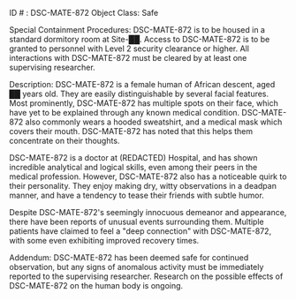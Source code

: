 ID # : DSC-MATE-872
Object Class: Safe

Special Containment Procedures:
DSC-MATE-872 is to be housed in a standard dormitory room at Site-██. Access to DSC-MATE-872 is to be granted to personnel with Level 2 security clearance or higher. All interactions with DSC-MATE-872 must be cleared by at least one supervising researcher.

Description:
DSC-MATE-872 is a female human of African descent, aged ██ years old. They are easily distinguishable by several facial features. Most prominently, DSC-MATE-872 has multiple spots on their face, which have yet to be explained through any known medical condition. DSC-MATE-872 also commonly wears a hooded sweatshirt, and a medical mask which covers their mouth. DSC-MATE-872 has noted that this helps them concentrate on their thoughts.

DSC-MATE-872 is a doctor at (REDACTED) Hospital, and has shown incredible analytical and logical skills, even among their peers in the medical profession. However, DSC-MATE-872 also has a noticeable quirk to their personality. They enjoy making dry, witty observations in a deadpan manner, and have a tendency to tease their friends with subtle humor.

Despite DSC-MATE-872's seemingly innocuous demeanor and appearance, there have been reports of unusual events surrounding them. Multiple patients have claimed to feel a "deep connection" with DSC-MATE-872, with some even exhibiting improved recovery times.

Addendum:
DSC-MATE-872 has been deemed safe for continued observation, but any signs of anomalous activity must be immediately reported to the supervising researcher. Research on the possible effects of DSC-MATE-872 on the human body is ongoing.